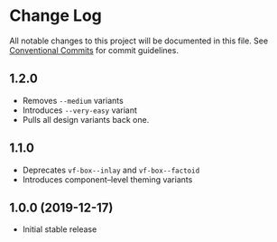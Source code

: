 # Change Log

All notable changes to this project will be documented in this file.
See [Conventional Commits](https://conventionalcommits.org) for commit guidelines.


## 1.2.0

* Removes `--medium` variants
* Introduces `--very-easy` variant
* Pulls all design variants back one.

## 1.1.0

* Deprecates `vf-box--inlay` and `vf-box--factoid`
* Introduces component–level theming variants

## 1.0.0 (2019-12-17)

* Initial stable release
